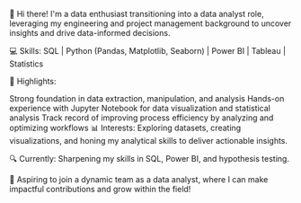 👋 Hi there! I'm a data enthusiast transitioning into a data analyst role, leveraging my engineering and project management background to uncover insights and drive data-informed decisions.

💻 Skills: SQL | Python (Pandas, Matplotlib, Seaborn) | Power BI | Tableau | Statistics

🚀 Highlights:

Strong foundation in data extraction, manipulation, and analysis
Hands-on experience with Jupyter Notebook for data visualization and statistical analysis
Track record of improving process efficiency by analyzing and optimizing workflows
📊 Interests: Exploring datasets, creating visualizations, and honing my analytical skills to deliver actionable insights.

🔍 Currently: Sharpening my skills in SQL, Power BI, and hypothesis testing.

🌱 Aspiring to join a dynamic team as a data analyst, where I can make impactful contributions and grow within the field!
